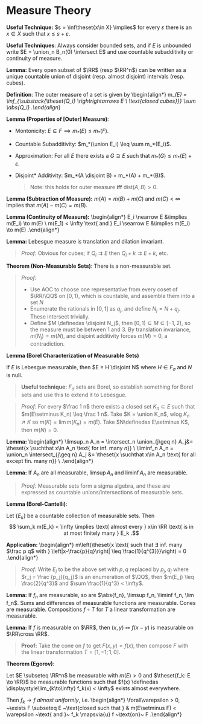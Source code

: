 # Measure Theory

**Useful Technique:**
$s = \inf\theset{x\in X} \implies$ for every $\varepsilon$ there is an $x\in X$ such that $x \leq s + \varepsilon$.

**Useful Techniques**:
Always consider bounded sets, and if $E$ is unbounded write $E = \union_n B_n(0) \intersect E$ and use countable subadditivity or continuity of measure.

**Lemma:**
Every open subset of $\RR$ (resp $\RR^n$) can be written as a unique countable union of disjoint (resp. almost disjoint) intervals (resp. cubes).

**Definition**:
The outer measure of a set is given by
\begin{align*}
m_*(E) = \inf_{\substack{\theset{Q_i} \rightrightarrows E \\ \text{closed cubes}}} \sum \abs{Q_i}
.\end{align*}

**Lemma (Properties of [Outer] Measure)**:

- Montonicity: $E\subseteq F \implies m_*(E) \leq m_*(F)$.
- Countable Subadditivity: $m_*(\union E_i) \leq \sum m_*(E_i)$.
- Approximation: For all $E$ there exists a $G \supseteq E$ such that $m_*(G) \leq m_*(E) + \varepsilon$.
- Disjoint* Additivity: $m_*(A \disjoint B) = m_*(A) + m_*(B)$. 
  
	> Note: this holds for outer measure **iff** $\mathrm{dist}(A, B) > 0$.

**Lemma (Subtraction of Measure):**
$m(A) = m(B) + m(C)$ and $m(C) < \infty$ implies that $m(A) - m(C) = m(B)$.

**Lemma (Continuity of Measure):**
\begin{align*}
E_i \nearrow E &\implies m(E_i) \to m(E) \\
m(E_1) < \infty \text{ and } E_i \searrow E &\implies m(E_i) \to m(E)
.\end{align*}


**Lemma:**
Lebesgue measure is translation and dilation invariant.

> *Proof:* 
> Obvious for cubes; if $Q_i \rightrightarrows E$ then $Q_i + k \rightrightarrows E + k$, etc.

**Theorem (Non-Measurable Sets)**:
There is a non-measurable set.

> *Proof:*
>
> - Use AOC to choose one representative from every coset of $\RR/\QQ$ on $[0, 1)$, which is countable, and assemble them into a set $N$
> - Enumerate the rationals in $[0, 1]$ as $q_j$, and define $N_j = N + q_j$. These intersect trivially.
> - Define $M \definedas \disjoint N_j$, then $[0, 1) \subseteq  M \subseteq [-1, 2)$, so the measure must be between 1 and 3.
> By translation invariance, $m(N_j) = m(N)$, and disjoint additivity forces $m(M) = 0$, a contradiction.

**Lemma (Borel Characterization of Measurable Sets)**

If $E$ is Lebesgue measurable, then $E = H \disjoint N$ where $H \in F_\sigma$ and $N$ is null.

> **Useful technique:** $F_\sigma$ sets are Borel, so establish something for Borel sets and use this to extend it to Lebesgue.

> *Proof:* For every $\frac 1 n$ there exists a closed set $K_n \subset E$ such that $m(E\setminus K_n) \leq \frac 1 n$.
> Take $K = \union K_n$, wlog $K_n \nearrow K$ so $m(K) = \lim m(K_n) = m(E)$.
> Take $N\definedas E\setminus K$, then $m(N) = 0$.

**Lemma:**
\begin{align*}
\limsup_n A_n = \intersect_n \union_{j\geq n} A_j&= \theset{x \suchthat x\in A_n \text{ for inf. many $n$}}  \\
\liminf_n A_n = \union_n \intersect_{j\geq n} A_j &= \theset{x \suchthat x\in A_n \text{ for all except fin. many $n$}}  \\
.\end{align*}

**Lemma:**
If $A_n$ are all measurable, $\limsup A_n$ and $\liminf A_n$ are measurable.

> *Proof:* 
> Measurable sets form a sigma algebra, and these are expressed as countable unions/intersections of measurable sets.

**Lemma (Borel-Cantelli)**:

Let $\{E_k\}$ be a countable collection of measurable sets.
Then
$$
\sum_k m(E_k) < \infty \implies \text{ almost every } x\in \RR \text{ is in at most finitely many } E_k
.$$

**Application:**
\begin{align*}
m\left(\theset{x \text{ such that $\exists$ inf. many $\frac p q$ with } \left|x-\frac{p}{q}\right| \leq \frac{1}{q^{3}}}\right) = 0
.\end{align*}

> *Proof:*
> Write $E_j$ to be the above set with $p, q$ replaced by $p_j, q_j$ where $r_j = \frac {p_j}{q_j}$ is an enumeration of $\QQ$, then $m(E_j) \leq \frac{2}{q^3}$ and $\sum \frac{1}{q^3} < \infty$.

**Lemma:**
If $f_n$ are measurable, so are $\abs{f_n}, \limsup f_n, \liminf f_n, \lim f_n$. Sums and differences of measurable functions are measurable. Cones are measurable. Compositions $f\circ T$ for $T$ a linear transformation are measurable.

**Lemma:**
If $f$ is measurable on $\RR$, then $(x,y) \mapsto f(x-y)$ is measurable on $\RR\cross \RR$.

> **Proof:**
> Take the cone on $f$ to get $F(x, y) = f(x)$, then compose $F$ with the linear transformation $T = [1, -1; 1, 0]$.


**Theorem (Egorov)**:

Let $E \subseteq \RR^n$ be measurable with $m(E) > 0$ and $\theset{f_k: E \to \RR}$ be measurable functions such that $f(x) \definedas \displaystyle\lim_{k\to\infty} f_k(x) < \infty$ exists almost everywhere.

Then $f_k \to f$ *almost uniformly*, i.e.
\begin{align*}
\forall\varepsilon > 0, ~\exists F \subseteq E ~\text{closed such that } &
m(E\setminus F) < \varepsilon ~\text{ and }~ f_k \mapsvia{u}  f ~\text{on}~ F
.\end{align*}